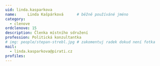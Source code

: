 ```yaml
---
uid: linda.kasparkova
name:     Linda Kašpárková  	# běžně používáné jméno
category:
  - clenove
ordclenove: 15
description: Členka místního sdružení
profession: Politická konzultantka
# img: people/stepan-strebl.jpg # zakomentuj radek dokud není fotka
mail:
  - linda.kasparkova@pirati.cz
profiles:
---
```

